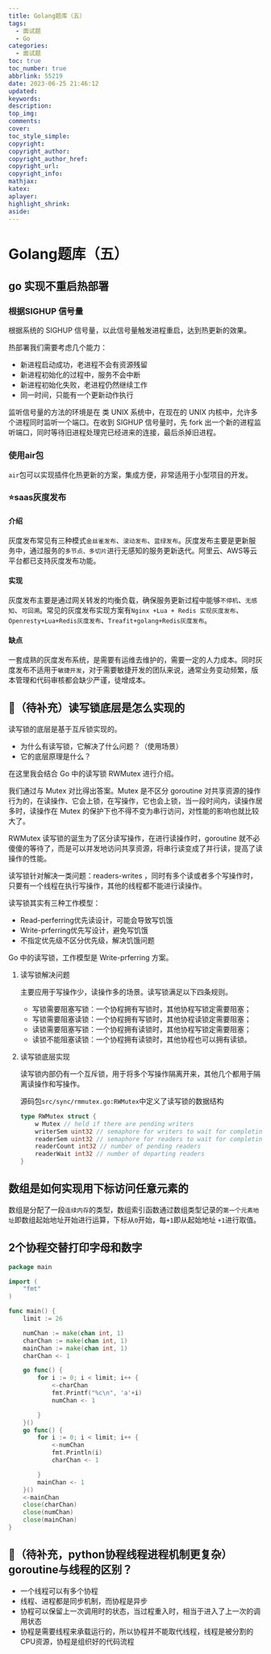 ```yaml
---
title: Golang题库（五）
tags:
  - 面试题
  - Go
categories:
  - 面试题
toc: true
toc_number: true
abbrlink: 55219
date: 2023-06-25 21:46:12
updated:
keywords:
description:
top_img:
comments:
cover:
toc_style_simple:
copyright:
copyright_author:
copyright_author_href:
copyright_url:
copyright_info:
mathjax:
katex:
aplayer:
highlight_shrink:
aside:
---
```


# Golang题库（五）

## go 实现不重启热部署

### 根据SIGHUP 信号量

根据系统的 SIGHUP 信号量，以此信号量触发进程重启，达到热更新的效果。

热部署我们需要考虑几个能力：

- 新进程启动成功，老进程不会有资源残留
- 新进程初始化的过程中，服务不会中断
- 新进程初始化失败，老进程仍然继续工作
- 同一时间，只能有一个更新动作执行

监听信号量的方法的环境是在 类 UNIX 系统中，在现在的 UNIX 内核中，允许多个进程同时监听一个端口。在收到 SIGHUP 信号量时，先 fork 出一个新的进程监听端口，同时等待旧进程处理完已经进来的连接，最后杀掉旧进程。

### 使用air包

`air`包可以实现插件化热更新的方案，集成方便，非常适用于小型项目的开发。



### ⭐saas灰度发布

#### 介绍

灰度发布常见有三种模式`金丝雀发布`、`滚动发布`、`蓝绿发布`。灰度发布主要是更新服务中，通过服务的`多节点、多切片`进行无感知的服务更新迭代。阿里云、AWS等云平台都已支持灰度发布功能。

#### 实现

灰度发布主要是通过网关转发的均衡负载，确保服务更新过程中能够`不停机`、`无感知`、`可回溯`。常见的灰度发布实现方案有`Nginx +Lua + Redis 实现灰度发布`、`Openresty+Lua+Redis灰度发布`、`Treafit+golang+Redis灰度发布`。

#### 缺点

一套成熟的灰度发布系统，是需要有运维去维护的，需要一定的人力成本。同时灰度发布不适用于`敏捷开发`，对于需要敏捷开发的团队来说，通常业务变动频繁，版本管理和代码审核都会缺少严谨，徒增成本。

## 🪫（待补充）读写锁底层是怎么实现的

读写锁的底层是基于互斥锁实现的。

- 为什么有读写锁，它解决了什么问题？（使用场景）
- 它的底层原理是什么？

在这里我会结合 Go 中的读写锁 RWMutex 进行介绍。

我们通过与 Mutex 对比得出答案。Mutex 是不区分 goroutine 对共享资源的操作行为的，在读操作、它会上锁，在写操作，它也会上锁，当一段时间内，读操作居多时，读操作在 Mutex 的保护下也不得不变为串行访问，对性能的影响也就比较大了。

RWMutex 读写锁的诞生为了区分读写操作，在进行读操作时，goroutine 就不必傻傻的等待了，而是可以并发地访问共享资源，将串行读变成了并行读，提高了读操作的性能。

读写锁针对解决一类问题：readers-writes ，同时有多个读或者多个写操作时，只要有一个线程在执行写操作，其他的线程都不能进行读操作。

读写锁其实有三种工作模型：

- Read-perferring优先读设计，可能会导致写饥饿
- Write-prferring优先写设计，避免写饥饿
- 不指定优先级不区分优先级，解决饥饿问题

Go 中的读写锁，工作模型是 Write-prferring 方案。





1. 读写锁解决问题

   主要应用于写操作少，读操作多的场景。读写锁满足以下四条规则。

   - 写锁需要阻塞写锁：一个协程拥有写锁时，其他协程写锁定需要阻塞；
   - 写锁需要阻塞读锁：一个协程拥有写锁时，其他协程读锁定需要阻塞；
   - 读锁需要阻塞写锁：一个协程拥有读锁时，其他协程写锁定需要阻塞；
   - 读锁不能阻塞读锁：一个协程拥有读锁时，其他协程也可以拥有读锁。

2. 读写锁底层实现

   读写锁内部仍有一个互斥锁，用于将多个写操作隔离开来，其他几个都用于隔离读操作和写操作。

   源码包`src/sync/rmmutex.go:RWMutex`中定义了读写锁的数据结构 

   ```go
   type RWMutex struct {
       w Mutex // held if there are pending writers
       writerSem uint32 // semaphore for writers to wait for completing readers
       readerSem uint32 // semaphore for readers to wait for completing writers
       readerCount int32 // number of pending readers
       readerWait int32 // number of departing readers
   }
   ```

   

## 数组是如何实现用下标访问任意元素的

数组是分配了一段`连续内存`的类型，数组索引函数通过数组类型记录的`第一个元素地址`即数组起始地址开始进行运算，下标从`0`开始，每`+1`即从起始地址 `+1`进行取值。

## 2个协程交替打印字母和数字

```go
package main

import (
	"fmt"
)

func main() {
	limit := 26

	numChan := make(chan int, 1)
	charChan := make(chan int, 1)
	mainChan := make(chan int, 1)
	charChan <- 1

	go func() {
		for i := 0; i < limit; i++ {
			<-charChan
			fmt.Printf("%c\n", 'a'+i)
			numChan <- 1

		}
	}()
	go func() {
		for i := 0; i < limit; i++ {
			<-numChan
			fmt.Println(i)
			charChan <- 1

		}
		mainChan <- 1
	}()
	<-mainChan
	close(charChan)
	close(numChan)
	close(mainChan)
}
```

## 🪫（待补充，python协程线程进程机制更复杂）goroutine与线程的区别？

- 一个线程可以有多个协程
- 线程、进程都是同步机制，而协程是异步
- 协程可以保留上一次调用时的状态，当过程重入时，相当于进入了上一次的调用状态
- 协程是需要线程来承载运行的，所以协程并不能取代线程，线程是被分割的CPU资源，协程是组织好的代码流程

